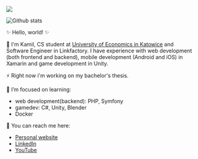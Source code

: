 ![](https://komarev.com/ghpvc/?username=kamreo)

![Github stats](https://github-readme-stats.vercel.app/api?username=kamreo&theme=tokyonight&show_icons=true&count_private=true)

✨ Hello, world! ✨ 

🔭 I'm Kamil, CS student at [University of Economics in Katowice](https://www.ue.katowice.pl/en.html) and Software Engineer in Linkfactory.
I have experience with web development (both frontend and backend), mobile development (Android and iOS) in Xamarin and game development in Unity.

⚡ Right now i'm working on my bachelor's thesis.  

🌱 I’m focused on learning:
- web development(backend): PHP, Symfony
- gamedev: C#, Unity, Blender
- Docker

💬 You can reach me here: 
- [Personal website](https://kamreo.github.io/portfolio-website/)
- [LinkedIn](https://www.linkedin.com/in/kamil-jonak-650b58178/)
- [YouTube](https://www.youtube.com/channel/UCq1WXpNpWWlB0fA_TrbHq7A)


<!--
**kamreo/kamreo** is a ✨ _special_ ✨ repository because its `README.md` (this file) appears on your GitHub profile.

Here are some ideas to get you started:

- 🔭 I’m currently working on ...
- 🌱 I’m currently learning ...
- 👯 I’m looking to collaborate on ...
- 🤔 I’m looking for help with ...
- 💬 Ask me about ...
- 📫 How to reach me: ...
- 😄 Pronouns: ...
- ⚡ Fun fact: ...
-->
